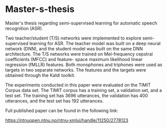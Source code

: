 # Master-s-thesis
Master's thesis regarding semi-supervised learning for automatic speech recognition (ASR). 

Two teacher/student (T/S) networks were implemented to explore semi-supervised learning for ASR. The teacher model was built on a deep neural network (DNN), 
and the student model was built on the same DNN architecture. The T/S networks were trained on Mel-frequency cepstral coefficients (MFCC) and
feature- space maximum likelihood linear regression (fMLLR) features. Both monophones and triphones were used as targets in two separate networks. 
The features and the targets were obtained through the Kaldi toolkit.

The experiments conducted in this paper were evaluated on the TIMIT Corpus data set. The TIMIT corpus has a training set, 
a validation set, and a test set. The training set has 3696 utterances, the validation has 400 utterances, and the test set has 192 utterances.

Full published paper can be found in the following link:

https://ntnuopen.ntnu.no/ntnu-xmlui/handle/11250/2778123
